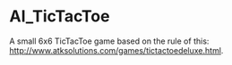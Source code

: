 # AI_TicTacToe
A small 6x6 TicTacToe game based on the rule of this: http://www.atksolutions.com/games/tictactoedeluxe.html.
